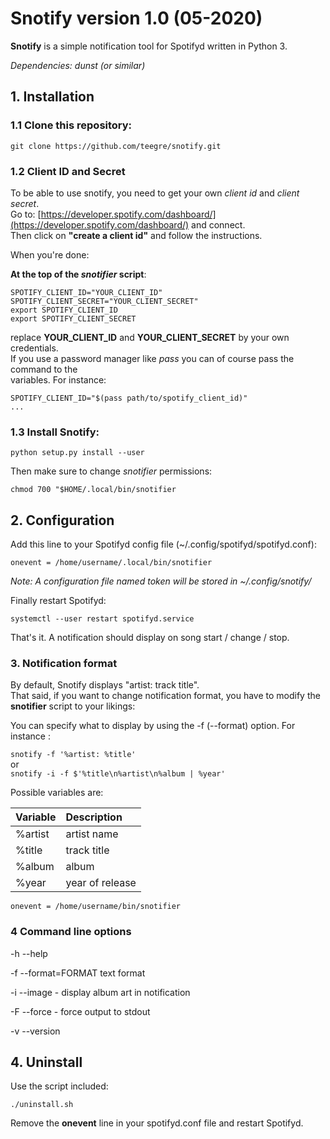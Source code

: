# **Snotify** version 1.0 (05-2020)

**Snotify** is a simple notification tool for Spotifyd written in Python 3.

*Dependencies: dunst (or similar)*

## 1. Installation

### 1.1 Clone this repository:

`git clone https://github.com/teegre/snotify.git`

### 1.2 Client ID and Secret

To be able to use snotify, you need to get your own *client id* and *client secret*.  
Go to: [https://developer.spotify.com/dashboard/](https://developer.spotify.com/dashboard/)  and connect.  
Then click on **"create a client id"** and follow the instructions.

When you're done:

**At the top of the *snotifier* script**:

  ```shell
  SPOTIFY_CLIENT_ID="YOUR_CLIENT_ID"
  SPOTIFY_CLIENT_SECRET="YOUR_CLIENT_SECRET"
  export SPOTIFY_CLIENT_ID
  export SPOTIFY_CLIENT_SECRET
  ```
replace **YOUR_CLIENT_ID** and **YOUR_CLIENT_SECRET** by your own credentials.  
If you use a password manager like *pass* you can of course pass the command to the  
variables. For instance:

  ```shell
  SPOTIFY_CLIENT_ID="$(pass path/to/spotify_client_id)"
  ...
  ```

### 1.3 Install Snotify:

`python setup.py install --user`

Then make sure to change *snotifier* permissions:

  ```shell
  chmod 700 "$HOME/.local/bin/snotifier
  ```

## 2. Configuration

Add this line to your Spotifyd config file (~/.config/spotifyd/spotifyd.conf):

`onevent = /home/username/.local/bin/snotifier`

*Note: A configuration file named token will be stored in ~/.config/snotify/*

Finally restart Spotifyd:

`systemctl --user restart spotifyd.service`

That's it. A notification should display on song start / change / stop.

### 3. Notification format

By default, Snotify displays "artist: track title".  
That said, if you want to change notification format, you have to modify the **snotifier** script to your likings:  

You can specify what to display by using the -f (--format) option. For instance :

`snotify -f '%artist: %title'`  
or  
`snotify -i -f $'%title\n%artist\n%album | %year'`

Possible variables are:

|Variable |Description
|:--------|:----------
|%artist |artist name
|%title |track title
|%album |album
|%year |year of release

`onevent = /home/username/bin/snotifier`

### 4 Command line options

-h --help

-f --format=FORMAT text format

-i --image - display album art in notification

-F --force - force output to stdout

-v --version

## 4. Uninstall

Use the script included:

`./uninstall.sh`

Remove the **onevent** line in your spotifyd.conf file and restart Spotifyd.

